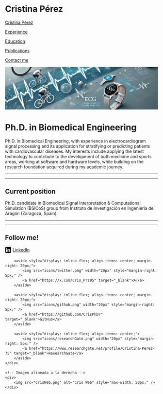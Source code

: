 # Cristina Pérez

[Cristina Pérez](README.md)

[Experience](Experience.md)

[Education](Education.md)

[Publications](Publications.md)

[Contact me](Contact.md)

![homeImage.png](homeImage.png)

# Ph.D. in Biomedical Engineering

Ph.D. in Biomedical Engineering, with experience in electrocardiogram signal processing and its application for stratifying or predicting patients with cardiovascular diseases. My interests include applying the latest technology to contribute to the development of both medicine and sports areas, working at software and hardware levels, while building on the research foundation acquired during my academic journey.

---

---

## Current position

Ph.D. candidate in Biomedical Signal Interpretation & Computational Simulation (BSICoS) group from Instituto de Investigación en Ingeniería de Aragón (Zaragoza, Spain).

---

---

## Follow me!
<div style="display: flex; justify-content: space-between; align-items: center;">
    <!-- Redes sociales alineadas a la izquierda -->
    <div>
        <aside style="display: inline-flex; align-items: center; margin-right: 20px;">
            <img src="icons/linkedin.png" width="20px" style="margin-right: 5px;" />
            <a href="https://linkedin.com/in/cristina-perez-martinez-22426110b" target="_blank">LinkedIn</a>
        </aside>
        
        <aside style="display: inline-flex; align-items: center; margin-right: 20px;">
            <img src="icons/twitter.png" width="20px" style="margin-right: 5px;" />
            <a href="https://x.com/Cris_Prz95" target="_blank">X</a>
        </aside>
        
        <aside style="display: inline-flex; align-items: center; margin-right: 20px;">
            <img src="icons/github.png" width="20px" style="margin-right: 5px;" />
            <a href="https://github.com/CrisPhD7" target="_blank">GitHub</a>
        </aside>
        
        <aside style="display: inline-flex; align-items: center;">
            <img src="icons/researchGate.png" width="20px" style="margin-right: 5px;" />
            <a href="https://www.researchgate.net/profile/Cristina-Perez-75" target="_blank">ResearchGate</a>
        </aside>
    </div>

    <!-- Imagen alineada a la derecha -->
    <div>
        <img src="CrisWeb.png" alt="Cris Web" style="max-width: 50px;" />
    </div>
</div>


